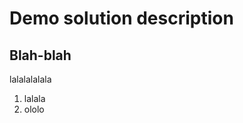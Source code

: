 Demo solution description
=========================

## Blah-blah

lalalalalala

1. lalala
2. ololo
